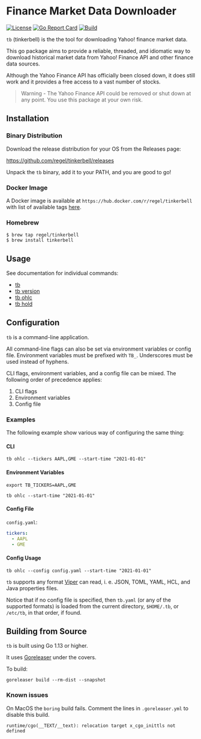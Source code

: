 # Finance Market Data Downloader

[![License](https://img.shields.io/badge/License-Apache%202.0-blue.svg)](https://opensource.org/licenses/Apache-2.0)
[![Go Report Card](https://goreportcard.com/badge/github.com/regel/tinkerbell)](https://goreportcard.com/report/github.com/regel/tinkerbell)
[![Build](https://github.com/regel/tinkerbell/actions/workflows/build.yaml/badge.svg)](https://github.com/regel/tinkerbell/actions/workflows/build.yaml)

`tb` (tinkerbell) is the the tool for downloading Yahoo! finance market data.

This go package aims to provide a reliable, threaded, and idiomatic way to download historical market data from Yahoo! Finance API and other finance data sources.

Although the Yahoo Finance API has officially been closed down, it does still work and it provides a free access to a vast number of stocks.

>Warning - The Yahoo Finance API could be removed or shut down at any point. You use this package at your own risk.

## Installation

### Binary Distribution

Download the release distribution for your OS from the Releases page:

https://github.com/regel/tinkerbell/releases

Unpack the `tb` binary, add it to your PATH, and you are good to go!

### Docker Image

A Docker image is available at `https://hub.docker.com/r/regel/tinkerbell` with list of
available tags [here](https://hub.docker.com/r/regel/tinkerbell/tags).

### Homebrew

```console
$ brew tap regel/tinkerbell
$ brew install tinkerbell
```

## Usage

See documentation for individual commands:

* [tb](doc/tb.md)
* [tb version](doc/tb_version.md)
* [tb ohlc](doc/tb_ohlc.md)
* [tb hold](doc/tb_hold.md)

## Configuration

`tb` is a command-line application.

All command-line flags can also be set via environment variables or config file.
Environment variables must be prefixed with `TB_`.
Underscores must be used instead of hyphens.

CLI flags, environment variables, and a config file can be mixed.
The following order of precedence applies:

1. CLI flags
1. Environment variables
1. Config file

### Examples

The following example show various way of configuring the same thing:

#### CLI

    tb ohlc --tickers AAPL,GME --start-time "2021-01-01"

#### Environment Variables

    export TB_TICKERS=AAPL,GME

    tb ohlc --start-time "2021-01-01"

#### Config File

`config.yaml`:

```yaml
tickers:
  - AAPL
  - GME
```

#### Config Usage

    tb ohlc --config config.yaml --start-time "2021-01-01"


`tb` supports any format [Viper](https://github.com/spf13/viper) can read, i. e. JSON, TOML, YAML, HCL, and Java properties files.

Notice that if no config file is specified, then `tb.yaml` (or any of the supported formats) is loaded from the current directory, `$HOME/.tb`, or `/etc/tb`, in that order, if found.

## Building from Source

`tb` is built using Go 1.13 or higher.

It uses [Goreleaser](https://goreleaser.com/) under the covers.

To build:

```
goreleaser build --rm-dist --snapshot
```

### Known issues

On MacOS the `boring` build fails. Comment the lines in `.goreleaser.yml` to disable this build.

```
runtime/cgo(__TEXT/__text): relocation target x_cgo_inittls not defined
```


